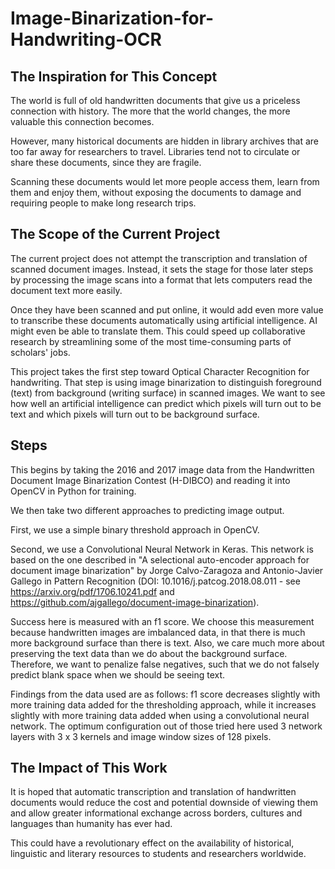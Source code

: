 # Image-Binarization-for-Handwriting-OCR


## The Inspiration for This Concept

The world is full of old handwritten documents that give us a priceless connection with history. The more that the world changes, the more valuable this connection becomes.

However, many historical documents are hidden in library archives that are too far away for researchers to travel. Libraries tend not to circulate or share these documents, since they are fragile.

Scanning these documents would let more people access them, learn from them and enjoy them, without exposing the documents to damage and requiring people to make long research trips.


## The Scope of the Current Project

The current project does not attempt the transcription and translation of scanned document images.  Instead, it sets the stage for those later steps by processing the image scans into a format that lets computers read the document text more easily.

Once they have been scanned and put online, it would add even more value to transcribe these documents automatically using artificial intelligence. AI might even be able to translate them. This could speed up collaborative research by streamlining some of the most time-consuming parts of scholars' jobs.

This project takes the first step toward Optical Character Recognition for handwriting.  That step is using image binarization to distinguish foreground (text) from background (writing surface) in scanned images.  We want to see how well an artificial intelligence can predict which pixels will turn out to be text and which pixels will turn out to be background surface.


## Steps

This begins by taking the 2016 and 2017 image data from the Handwritten Document Image Binarization Contest (H-DIBCO) and reading it into OpenCV in Python for training.  

We then take two different approaches to predicting image output.

First, we use a simple binary threshold approach in OpenCV.

Second, we use a Convolutional Neural Network in Keras.  This network is based on the one described in "A selectional auto-encoder approach for document image binarization" by Jorge Calvo-Zaragoza and Antonio-Javier Gallego in Pattern Recognition (DOI: 10.1016/j.patcog.2018.08.011 - see https://arxiv.org/pdf/1706.10241.pdf and https://github.com/ajgallego/document-image-binarization).

Success here is measured with an f1 score.  We choose this measurement because handwritten images are imbalanced data, in that there is much more background surface than there is text.  Also, we care much more about preserving the text data than we do about the background surface.  Therefore, we want to penalize false negatives, such that we do not falsely predict blank space when we should be seeing text.

Findings from the data used are as follows: f1 score decreases slightly with more training data added for the thresholding approach, while it increases slightly with more training data added when using a convolutional neural network.  The optimum configuration out of those tried here used 3 network layers with 3 x 3 kernels and image window sizes of 128 pixels.


## The Impact of This Work

It is hoped that automatic transcription and translation of handwritten documents would reduce the cost and potential downside of viewing them and allow greater informational exchange across borders, cultures and languages than humanity has ever had.

This could have a revolutionary effect on the availability of historical, linguistic and literary resources to students and researchers worldwide.
